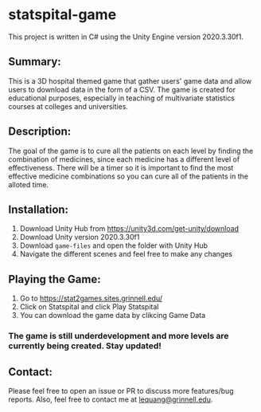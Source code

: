 # statspital-game
 
This project is written in C# using the Unity Engine version 2020.3.30f1. 

## Summary:
This is a 3D hospital themed game that gather users' game data and allow users to download data in the form of a CSV. The game is created for educational purposes, especially in teaching of multivariate statistics courses at colleges and universities. 

## Description:
The goal of the game is to cure all the patients on each level by finding the combination of medicines, since each medicine has a different level of effectiveness. There will be a timer so it is important to find the most effective medicine combinations so you can cure all of the patients in the alloted time. 

## Installation:
1. Download Unity Hub from https://unity3d.com/get-unity/download
2. Download Unity version 2020.3.30f1
3. Download `game-files` and open the folder with Unity Hub
4. Navigate the different scenes and feel free to make any changes

## Playing the Game:
1. Go to https://stat2games.sites.grinnell.edu/ 
2. Click on Statspital and click Play Statspital
3. You can download the game data by clikcing Game Data 

### The game is still underdevelopment and more levels are currently being created. Stay updated! 

## Contact: 
Please feel free to open an issue or PR to discuss more features/bug reports. Also, feel free to contact me at lequang@grinnell.edu.

